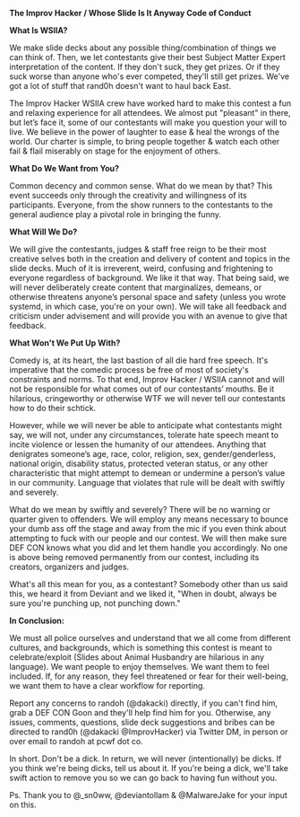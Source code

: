 **The Improv Hacker / Whose Slide Is It Anyway Code of Conduct**

**What Is WSIIA?**

We make slide decks about any possible thing/combination of things we can think of. Then, we let contestants give their best Subject Matter Expert interpretation of the content. If they don't suck, they get prizes. Or if they suck worse than anyone who's ever competed, they'll still get prizes. We've got a lot of stuff that rand0h doesn't want to haul back East. 

The Improv Hacker WSIIA crew have worked hard to make this contest a fun and relaxing experience for all attendees. We almost put "pleasant" in there, but let’s face it, some of our contestants will make you question your will to live. We believe in the power of laughter to ease & heal the wrongs of the world. Our charter is simple, to bring people together & watch each other fail & flail miserably on stage for the enjoyment of others.  

**What Do We Want from You?**

Common decency and common sense. What do we mean by that? This event succeeds only through the creativity and willingness of its participants. Everyone, from the show runners to the contestants to the general audience play a pivotal role in bringing the funny. 

**What Will We Do?**

We will give the contestants, judges & staff free reign to be their most creative selves both in the creation and delivery of content and topics in the slide decks. Much of it is irreverent, weird, confusing and frightening to everyone regardless of background. We like it that way. That being said, we will never deliberately create content that marginalizes, demeans, or otherwise threatens anyone’s personal space and safety (unless you wrote systemd, in which case, you're on your own). We will take all feedback and criticism under advisement and will provide you with an avenue to give that feedback.

**What Won't We Put Up With?**

Comedy is, at its heart, the last bastion of all die hard free speech. It's imperative that the comedic process be free of most of society's constraints and norms. To that end, Improv Hacker / WSIIA cannot and will not be responsible for what comes out of our contestants’ mouths. Be it hilarious, cringeworthy or otherwise WTF we will never tell our contestants how to do their schtick.

However, while we will never be able to anticipate what contestants might say, we will not, under any circumstances, tolerate hate speech meant to incite violence or lessen the humanity of our attendees. Anything that denigrates someone’s age, race, color, religion, sex, gender/genderless, national origin, disability status, protected veteran status, or any other characteristic that might attempt to demean or undermine a person’s value in our community. Language that violates that rule will be dealt with swiftly and severely.

What do we mean by swiftly and severely? There will be no warning or quarter given to offenders. We will employ any means necessary to bounce your dumb ass off the stage and away from the mic if you even think about attempting to fuck with our people and our contest. We will then make sure DEF CON knows what you did and let them handle you accordingly. No one is above being removed permanently from our contest, including its creators, organizers and judges. 

What's all this mean for you, as a contestant? Somebody other than us said this, we heard it from Deviant and we liked it, "When in doubt, always be sure you're punching up, not punching down."

**In Conclusion:**

We must all police ourselves and understand that we all come from different cultures, and backgrounds, which is something this contest is meant to celebrate/exploit (Slides about Animal Husbandry are hilarious in any language). We want people to enjoy themselves. We want them to feel included. If, for any reason, they feel threatened or fear for their well-being, we want them to have a clear workflow for reporting. 

Report any concerns to randoh (@dakacki) directly, if you can't find him, grab a DEF CON Goon and they'll help find him for you.  Otherwise, any issues, comments, questions, slide deck suggestions and bribes can be directed to rand0h (@dakacki @ImprovHacker) via Twitter DM, in person or over email to randoh at pcwf dot co.

In short. Don't be a dick. In return, we will never (intentionally) be dicks. If you think we're being dicks, tell us about it. If you're being a dick, we'll take swift action to remove you so we can go back to having fun without you.

Ps. Thank you to @_sn0ww, @deviantollam & @MalwareJake for your input on this. 

